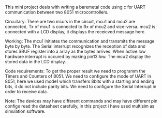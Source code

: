This mini project deals with writing a baremetal code using c for UART communication between two 8051 microcontrollers.

Circuitary:
    There are two mcu's in the circuit, mcu1 and mcu2 are connected, Tx of mcu1 is connected to Rx of mcu2 and vice-versa.
    mcu2 is connected with a LCD display, it displays the receicved message here.

Working:
    The mcu1 Initiates the communication and transmits the message byte by byte.
    The Serial interrupt recognizes the reception of data and stores SBUF register into a array as the bytes arrives.
    When active low hardware interrupt is occured by making pin13 low. The mcu2 display the stored data in the LCD display.

Code requirements:
    To get the proper result we need to programm the Timers and Counters of 8051.
    We need to configure the mode of UART in 8051, here we used mode1 which transfers 8bits with a starting and ending bits, it do not include parity bits.
    We need to configure the Serial Interrupt in order to receive data.

Note:
    The devices may have different commands and may have different pin confige read the datasheet carefully, in this project i have used multisim as simulation software.

